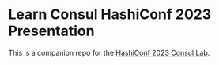 # Learn Consul HashiConf 2023 Presentation

This is a companion repo for the [HashiConf 2023 Consul Lab](https://developer.hashicorp.com/consul/tutorials/service-mesh-observability/hashiconf-2023).

